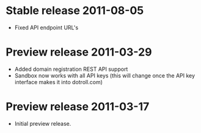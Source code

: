 Stable release 2011-08-05
=========================

- Fixed API endpoint URL's

Preview release 2011-03-29
==========================

- Added domain registration REST API support
- Sandbox now works with all API keys (this will change once the API key interface makes it into dotroll.com)

Preview release 2011-03-17
==========================

- Initial preview release.
